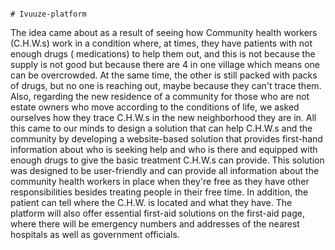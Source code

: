                                                                             # Ivuuze-platform


The idea came about as a result of seeing how Community health workers  (C.H.W.s) work in a condition where, at times, they have patients with not enough drugs ( medications) to help them out, and this is not because the supply is not good but because there are 4 in one village which means one can be overcrowded. At the same time, the other is still packed with packs of drugs, but no one is reaching out, maybe because they can't trace them. Also, regarding the new residence of a community for those who are not estate owners who move according to the conditions of life, we asked ourselves how they trace C.H.W.s in the new neighborhood they are in. All this came to our minds to design a solution that can help C.H.W.s and the community by developing a website-based solution that provides first-hand information about who is seeking help and who is there and equipped with enough drugs to give the basic treatment C.H.W.s can provide.
This solution was designed to be user-friendly and can provide all information about the community health workers in place when they're free as they have other responsibilities besides treating people in their free time. In addition, the patient can tell where the C.H.W. is located and what they have.  The platform will also offer essential first-aid solutions on the first-aid page, where there will be emergency numbers and addresses of the nearest hospitals as well as government officials. 
